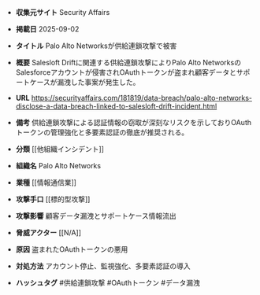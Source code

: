 - **収集元サイト**
Security Affairs

- **掲載日**
2025-09-02

- **タイトル**
Palo Alto Networksが供給連鎖攻撃で被害

- **概要**
Salesloft Driftに関連する供給連鎖攻撃によりPalo Alto NetworksのSalesforceアカウントが侵害されOAuthトークンが盗まれ顧客データとサポートケースが漏洩した事案が発生した。

- **URL**
https://securityaffairs.com/181819/data-breach/palo-alto-networks-disclose-a-data-breach-linked-to-salesloft-drift-incident.html

- **備考**
供給連鎖攻撃による認証情報の窃取が深刻なリスクを示しておりOAuthトークンの管理強化と多要素認証の徹底が推奨される。

- **分類**
[[他組織インシデント]]

- **組織名**
Palo Alto Networks

- **業種**
[[情報通信業]]

- **攻撃手口**
[[標的型攻撃]]

- **攻撃影響**
顧客データ漏洩とサポートケース情報流出

- **脅威アクター**
[[N/A]]

- **原因**
盗まれたOAuthトークンの悪用

- **対処方法**
アカウント停止、監視強化、多要素認証の導入

- **ハッシュタグ**
#供給連鎖攻撃 #OAuthトークン #データ漏洩
